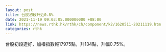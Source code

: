 ```yaml
---
layout: post
title: 台股初段升近0.8%
date: 2021-11-19 09:03:05.000000000 +08:00
link: https://news.rthk.hk/rthk/ch/component/k2/1620511-20211119.htm
categories: rthk
---
```


台股初段造好，加權指數報17975點，升134點，升幅0.75%。
